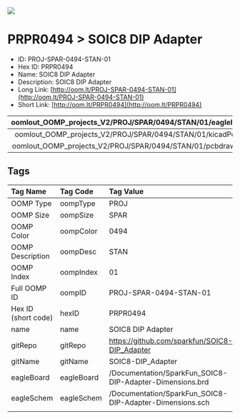 


  
![][im]
# PRPR0494 > SOIC8 DIP Adapter

- ID: PROJ-SPAR-0494-STAN-01
- Hex ID: PRPR0494
- Name: SOIC8 DIP Adapter
- Description: SOIC8 DIP Adapter
- Long Link: [http://oom.lt/PROJ-SPAR-0494-STAN-01](http://oom.lt/PROJ-SPAR-0494-STAN-01)
- Short Link: [http://oom.lt/PRPR0494](http://oom.lt/PRPR0494)
  

|oomlout_OOMP_projects_V2/PROJ/SPAR/0494/STAN/01/eagleImage.png|oomlout_OOMP_projects_V2/PROJ/SPAR/0494/STAN/01/eagleSchemImage.png|oomlout_OOMP_projects_V2/PROJ/SPAR/0494/STAN/01/kicadPcb3dFront.png|oomlout_OOMP_projects_V2/PROJ/SPAR/0494/STAN/01/kicadPcb3dBack.png|
| :---: | :---: | :---: | :---: |
|oomlout_OOMP_projects_V2/PROJ/SPAR/0494/STAN/01/kicadPcb3d.png|oomlout_OOMP_projects_V2/PROJ/SPAR/0494/STAN/01/bomBack.png|oomlout_OOMP_projects_V2/PROJ/SPAR/0494/STAN/01/bomFront.png|oomlout_OOMP_projects_V2/PROJ/SPAR/0494/STAN/01/pcbdraw.svg|
|oomlout_OOMP_projects_V2/PROJ/SPAR/0494/STAN/01/pcbdrawBack.svg||||

## Tags
  

|Tag Name|Tag Code|Tag Value|
| :--- | :--- | :--- |
|OOMP Type|oompType|PROJ|
|OOMP Size|oompSize|SPAR|
|OOMP Color|oompColor|0494|
|OOMP Description|oompDesc|STAN|
|OOMP Index|oompIndex|01|
|Full OOMP ID|oompID|PROJ-SPAR-0494-STAN-01|
|Hex ID (short code)|hexID|PRPR0494|
|name|name|SOIC8 DIP Adapter|
|gitRepo|gitRepo|https://github.com/sparkfun/SOIC8-DIP_Adapter|
|gitName|gitName|SOIC8-DIP_Adapter|
|eagleBoard|eagleBoard|/Documentation/SparkFun_SOIC8-DIP-Adapter-Dimensions.brd|
|eagleSchem|eagleSchem|/Documentation/SparkFun_SOIC8-DIP-Adapter-Dimensions.sch|
||||



[im]: PROJ/SPAR/0494/STAN/01/kicadPcb3d_450.png
